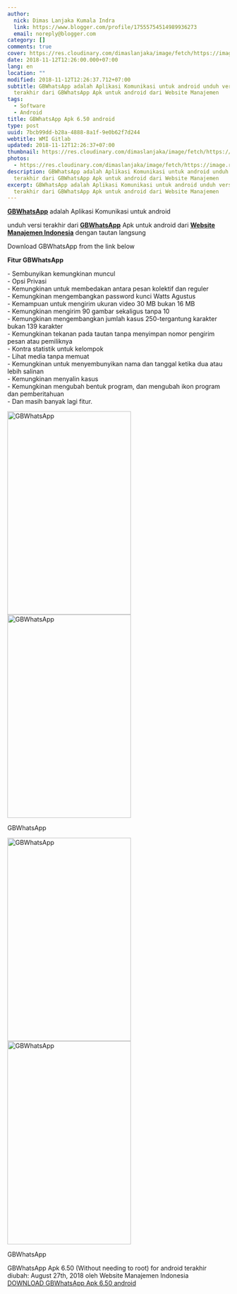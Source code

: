 ```yaml
---
author:
  nick: Dimas Lanjaka Kumala Indra
  link: https://www.blogger.com/profile/17555754514989936273
  email: noreply@blogger.com
category: []
comments: true
cover: https://res.cloudinary.com/dimaslanjaka/image/fetch/https://image.revdl.com/2015/01/gbwhatsapp_1.jpg
date: 2018-11-12T12:26:00.000+07:00
lang: en
location: ""
modified: 2018-11-12T12:26:37.712+07:00
subtitle: GBWhatsApp adalah Aplikasi Komunikasi untuk android unduh versi
  terakhir dari GBWhatsApp Apk untuk android dari Website Manajemen
tags:
  - Software
  - Android
title: GBWhatsApp Apk 6.50 android
type: post
uuid: 7bcb99dd-b28a-4888-8a1f-9e0b62f7d244
webtitle: WMI Gitlab
updated: 2018-11-12T12:26:37+07:00
thumbnail: https://res.cloudinary.com/dimaslanjaka/image/fetch/https://image.revdl.com/2015/01/gbwhatsapp_1.jpg
photos:
  - https://res.cloudinary.com/dimaslanjaka/image/fetch/https://image.revdl.com/2015/01/gbwhatsapp_1.jpg
description: GBWhatsApp adalah Aplikasi Komunikasi untuk android unduh versi
  terakhir dari GBWhatsApp Apk untuk android dari Website Manajemen
excerpt: GBWhatsApp adalah Aplikasi Komunikasi untuk android unduh versi
  terakhir dari GBWhatsApp Apk untuk android dari Website Manajemen
---
```


<div class="post_content entry-content">  <p> <span class="notranslate"><a href="https://web-manajemen.blogspot.com/" class="notranslate"><strong><span class="notranslate">GBWhatsApp</span></strong></a> adalah Aplikasi Komunikasi untuk android</span> </p> <p> <span class="notranslate">unduh versi terakhir dari <strong><a href="https://web-manajemen.blogspot.com/" class="notranslate"><span class="notranslate">GBWhatsApp</span></a></strong> Apk untuk android dari <strong><a href="https://web-manajemen.blogspot.com/" class="notranslate">Website Manajemen Indonesia</a></strong> dengan tautan langsung</span> </p> <p> <span class="notranslate">Download GBWhatsApp from the link below</span> </p> <p> <span class="notranslate"><b>Fitur GBWhatsApp</b></span> </p> <p> <span class="notranslate">- Sembunyikan kemungkinan muncul</span> <br><span class="notranslate">- Opsi Privasi</span> <br><span class="notranslate">- Kemungkinan untuk membedakan antara pesan kolektif dan reguler</span> <br><span class="notranslate">- Kemungkinan mengembangkan password kunci Watts Agustus</span> <br><span class="notranslate">- Kemampuan untuk mengirim ukuran video 30 MB bukan 16 MB</span> <br><span class="notranslate">- Kemungkinan mengirim 90 gambar sekaligus tanpa 10</span> <br><span class="notranslate">- Kemungkinan mengembangkan jumlah kasus 250-tergantung karakter bukan 139 karakter</span> <span id="more-16241" class="notranslate"></span> <br><span class="notranslate">- Kemungkinan tekanan pada tautan tanpa menyimpan nomor pengirim pesan atau pemiliknya</span> <br><span class="notranslate">- Kontra statistik untuk kelompok</span> <br><span class="notranslate">- Lihat media tanpa memuat</span> <br><span class="notranslate">- Kemungkinan untuk menyembunyikan nama dan tanggal ketika dua atau lebih salinan</span> <br><span class="notranslate">- Kemungkinan menyalin kasus</span> <br><span class="notranslate">- Kemungkinan mengubah bentuk program, dan mengubah ikon program dan pemberitahuan</span> <br><span class="notranslate">- Dan masih banyak lagi fitur.</span> </p> <p></p>  <div class="wp-caption aligncenter"> <a href="https://web-manajemen.blogspot.com/" class="notranslate"><img data-cfsrc="https://image.revdl.com/2015/01/gbwhatsapp_1.jpg" alt="GBWhatsApp" width="280" height="460" src="https://res.cloudinary.com/dimaslanjaka/image/fetch/https://image.revdl.com/2015/01/gbwhatsapp_1.jpg"></a> <noscript><img src="https://image.revdl.com/2015/01/gbwhatsapp_1.jpg" alt="GBWhatsApp" width="280" height="460"></noscript>  <p class="wp-caption-text"> <span class="notranslate">GBWhatsApp</span> </p> </div>  <div class="wp-caption aligncenter"> <a href="https://web-manajemen.blogspot.com/" class="notranslate"><img data-cfsrc="https://image.revdl.com/2015/01/gbwhatsapp_2.jpg" alt="GBWhatsApp" width="280" height="460" src="https://res.cloudinary.com/dimaslanjaka/image/fetch/https://image.revdl.com/2015/01/gbwhatsapp_2.jpg"></a> <noscript><img src="https://image.revdl.com/2015/01/gbwhatsapp_2.jpg" alt="GBWhatsApp" width="280" height="460"></noscript>  <p class="wp-caption-text"> <span class="notranslate">GBWhatsApp</span> </p> </div>  <div class="hatom-extra"> <span class="notranslate"><span class="notranslate entry-title">GBWhatsApp Apk 6.50 (Without needing to root) for android</span> terakhir diubah: <span class="notranslate updated">August 27th, 2018</span> oleh <span class="notranslate author vcard">Website Manajemen Indonesia</span></span> </div> <div class="clear"></div>  </div>  <div class="w3-center w3-container w3-border notranslate"> <a href="https://dimaslanjaka-storage.000webhostapp.com/revdl.php?download&amp;path=https://www.revdl.com/gbwhatsapp-android.html/" target="_blank" class="w3-btn w3-green" rel="noopener noreferer nofollow">DOWNLOAD GBWhatsApp Apk 6.50 android</a> </div>